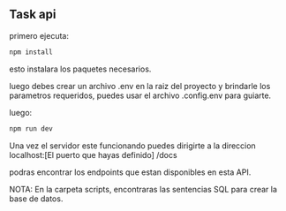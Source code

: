 ## Task api

primero ejecuta:

```js
npm install
```
esto instalara los paquetes necesarios.

luego debes crear un archivo .env en la raiz del proyecto y brindarle los parametros requeridos, puedes usar el archivo .config.env para guiarte.

luego:

```js
npm run dev
```

Una vez el servidor este funcionando puedes dirigirte a la direccion localhost:[El puerto que hayas definido] 
/docs

podras encontrar los endpoints que estan disponibles en esta API. 

NOTA: En la carpeta scripts, encontraras las sentencias SQL para crear la base de datos.

